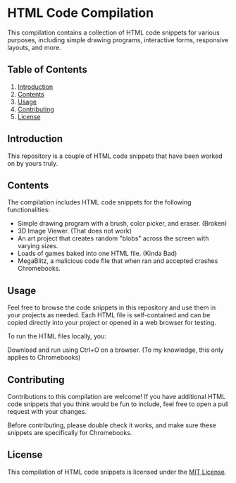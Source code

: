 # HTML Code Compilation

This compilation contains a collection of HTML code snippets for various purposes, including simple drawing programs, interactive forms, responsive layouts, and more.

## Table of Contents

1. [Introduction](#introduction)
2. [Contents](#contents)
3. [Usage](#usage)
4. [Contributing](#contributing)
5. [License](#license)

## Introduction

This repository is a couple of HTML code snippets that have been worked on by yours truly.

## Contents

The compilation includes HTML code snippets for the following functionalities:

- Simple drawing program with a brush, color picker, and eraser. (Broken)
- 3D Image Viewer. (That does not work)
- An art project that creates random "blobs" across the screen with varying sizes.
- Loads of games baked into one HTML file. (Kinda Bad)
- MegaBlitz, a malicious code file that when ran and accepted crashes Chromebooks.

## Usage

Feel free to browse the code snippets in this repository and use them in your projects as needed. Each HTML file is self-contained and can be copied directly into your project or opened in a web browser for testing.

To run the HTML files locally, you:

Download and run using Ctrl+O on a browser.
(To my knowledge, this only applies to Chromebooks)

## Contributing

Contributions to this compilation are welcome! If you have additional HTML code snippets that you think would be fun to include, feel free to open a pull request with your changes.

Before contributing, please double check it works, and make sure these snippets are specifically for Chromebooks.

## License

This compilation of HTML code snippets is licensed under the [MIT License](LICENSE).
